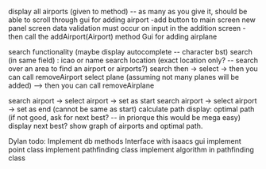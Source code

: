display all airports (given to method) -- as many as you give it, should be able to scroll through
gui for adding airport
  -add button to main screen
      new panel screen 
          data validation must occur on input in the addition screen
  -then call the addAirport(Airport) method
Gui for adding airplane

search functionality (maybe display autocomplete -- character bst)
search (in same field) : icao or name
search location (exact location only? -- search over an area to find an airport or airports?)
search then -> select -> then you can call removeAirport
select plane (assuming not many planes will be added) --> then you can call removeAirplane

search airport -> select airport -> set as start
search airport -> select airport -> set as end (cannot be same as start)
calculate path
display: optimal path (if not good, ask for next best? -- in priorque this would be mega easy)
display next best?
show graph of airports and optimal path.

Dylan todo:
Implement db methods
Interface with isaacs gui
implement point class
implement pathfinding class
implement algorithm in pathfinding class
